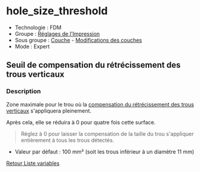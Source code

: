 # hole_size_threshold

* Technologie : FDM
* Groupe : [Réglages de l'Impression](../print_settings/print_settings.md)
* Sous groupe : [Couche](../print_settings/print_settings.md#couche) - [Modifications des couches](../print_settings/print_settings.md#modifications-des-couches)
* Mode : Expert

## Seuil de compensation du rétrécissement des trous verticaux

### Description

Zone maximale pour le trou où la [compensation du rétrécissement des trous verticaux](hole_size_compensation.md) s'appliquera pleinement. 

Après cela, elle se réduira à 0 pour quatre fois cette surface. 

> Réglez à 0 pour laisser la compensation de la taille du trou s'appliquer entièrement à tous les trous détectés.

* Valeur par défaut : 100 mm²  (soit les trous inférieur à un diamètre 11 mm)

[Retour Liste variables](variable_list.md)